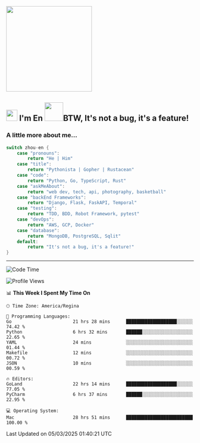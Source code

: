 <img align='center' src="https://media.giphy.com/media/GP1TJJSV4Ys1r64q2A/giphy.gif" width="230">

<h2><img src="https://emojis.slackmojis.com/emojis/images/1531849430/4246/blob-sunglasses.gif?1531849430" width="30"/> I'm En <img src="https://media.giphy.com/media/12oufCB0MyZ1Go/giphy.gif" width="50">BTW, It's not a bug, it's a feature!</h2>


<!-- <img align='right' src="https://media.giphy.com/media/M9gbBd9nbDrOTu1Mqx/giphy.gif" width="230"> -->


### A little more about me... 
<!--
```javascript
const zhou-en = {
    pronouns: "He" | "Him",
    title: "Pythonista" | "Gopher" | "Rustacean",
    code: ["Python", "Go", "Rust", "TypeScript"],
    askMeAbout: ["web dev", "tech", "app dev", "photography"],
    technologies: {
        backEnd: {
            python: ["Django", "Flask", "FaskAPI"],
            go: []
        },
        scraping: ["selenium", "scrapy", "spider"],
        testing: ["Robot Framework"],
        devOps: ["AWS", "Docker", "GCP", "Nginx"],
        databases: ["mongo", "postgresql", "sqlite"],
        misc: ["Firebase", "Heroku"]
    },
    architecture: ["Event Driven Architecture", "Microservices"],
    currentFocus: ["Temporal", "Rust"],
    funFact: "It's not a bug, it's a feature!"
};
```
  -->

```go
switch zhou-en {
    case "pronouns":
        return "He | Him"
    case "title":
        return "Pythonista | Gopher | Rustacean"
    case "code":
        return "Python, Go, TypeScript, Rust"
    case "askMeAbout":
        return "web dev, tech, api, photography, basketball"
    case "backEnd Frameworks":
        return "Django, Flask, FaskAPI, Temporal"
    case "testing":
        return "TDD, BDD, Robot Framework, pytest"
    case "devOps":
        return "AWS, GCP, Docker"
    case "database":
        return "MongoDB, PostgreSQL, Sqlit"
    default:
        return "It's not a bug, it's a feature!"
}
```




---
<!--START_SECTION:waka-->
![Code Time](http://img.shields.io/badge/Code%20Time-2%2C092%20hrs%2016%20mins-blue)

![Profile Views](http://img.shields.io/badge/Profile%20Views-0-blue)

📊 **This Week I Spent My Time On** 

```text
🕑︎ Time Zone: America/Regina

💬 Programming Languages: 
Go                       21 hrs 28 mins      ███████████████████░░░░░░   74.42 % 
Python                   6 hrs 32 mins       ██████░░░░░░░░░░░░░░░░░░░   22.65 % 
YAML                     24 mins             ░░░░░░░░░░░░░░░░░░░░░░░░░   01.44 % 
Makefile                 12 mins             ░░░░░░░░░░░░░░░░░░░░░░░░░   00.72 % 
JSON                     10 mins             ░░░░░░░░░░░░░░░░░░░░░░░░░   00.59 % 

🔥 Editors: 
GoLand                   22 hrs 14 mins      ███████████████████░░░░░░   77.05 % 
PyCharm                  6 hrs 37 mins       ██████░░░░░░░░░░░░░░░░░░░   22.95 % 

💻 Operating System: 
Mac                      28 hrs 51 mins      █████████████████████████   100.00 % 
```


 Last Updated on 05/03/2025 01:40:21 UTC
<!--END_SECTION:waka-->
